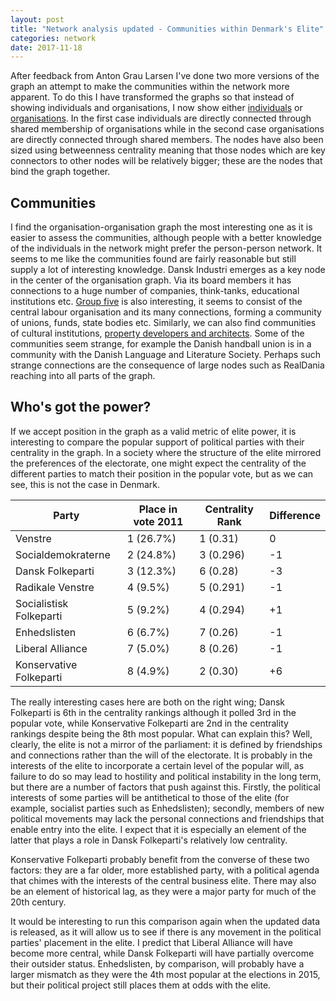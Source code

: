 ```yaml
---
layout: post
title: "Network analysis updated - Communities within Denmark's Elite"
categories: network
date: 2017-11-18
---
```


After feedback from Anton Grau Larsen I've done two more versions of the graph an attempt to make the communities within the network more apparent. To do this I have transformed the graphs so that instead of showing individuals and organisations, I now show either [individuals](http://ronan-mch.github.io/elite/people.html) or [organisations](http://ronan-mch.github.io/elite/orgs.html). In the first case individuals are directly connected through shared membership of organisations while in the second case organisations are directly connected through shared members. The nodes have also been sized using betweenness centrality meaning that those nodes which are key connectors to other nodes will be relatively bigger; these are the nodes that bind the graph together.

## Communities

I find the organisation-organisation graph the most interesting one as it is easier to assess the communities, although people with a better knowledge of the individuals in the network might prefer the person-person network. It seems to me like the communities found are fairly reasonable but still supply a lot of interesting knowledge. Dansk Industri emerges as a key node in the center of the organisation graph. Via its board members it has connections to a huge number of companies, think-tanks, educational institutions etc. [Group five](http://ronan-mch.github.io/elite/orgs.html#rgb(115,192,0)) is also interesting, it seems to consist of the central labour organisation and its many connections, forming a community of unions, funds, state bodies etc. Similarly, we can also find communities of cultural institutions, [property developers and architects](http://ronan-mch.github.io/elite/orgs.html#rgb(0,189,148)). Some of the communities seem strange, for example the Danish handball union is in a community with the Danish Language and Literature Society. Perhaps such strange connections are the consequence of large nodes such as RealDania reaching into all parts of the graph.

## Who's got the power?

If we accept position in the graph as a valid metric of elite power, it is interesting to compare the popular support of political parties with their centrality in the graph. In a society where the structure of the elite mirrored the preferences of the electorate, one might expect the centrality of the different parties to match their position in the popular vote, but as we can see, this is not the case in Denmark.

<table class="table">
    <thead>
        <tr>
            <th>Party</th>
            <th>Place in vote 2011</th>
            <th>Centrality Rank</th>
            <th>Difference</th>
        </tr>
    </thead>
    <tbody>
        <tr>
            <td>Venstre</td> <td>1 (26.7%)</td> <td>1 (0.31)</td> <td>0</td>
        </tr>
        <tr>
            <td>Socialdemokraterne</td> <td>2 (24.8%)</td> <td>3 (0.296)</td><td class="diff-neg">-1</td>
        </tr>
        <tr>
            <td>Dansk Folkeparti</td> <td>3 (12.3%)</td> <td>6 (0.28)</td><td class="diff-neg">-3</td>
        </tr>
        <tr>
            <td>Radikale Venstre</td> <td>4 (9.5%)</td> <td>5 (0.291)</td> <td class="diff-neg">-1</td>
        </tr>
        <tr>
            <td>Socialistisk Folkeparti</td> <td>5 (9.2%)</td> <td>4 (0.294)</td><td class="diff-pos">+1</td>
        </tr>
        <tr>
            <td>Enhedslisten</td><td>6 (6.7%)</td>  <td>7 (0.26)</td><td class="diff-neg">-1</td>
        </tr>
        <tr>
            <td>Liberal Alliance</td> <td>7 (5.0%)</td> <td>8 (0.26)</td><td class="diff-neg">-1</td>
        </tr>
        <tr>
            <td>Konservative Folkeparti</td> <td>8 (4.9%)</td> <td>2 (0.30)</td><td class="diff-pos">+6</td>
        </tr>
    </tbody>
</table>

The really interesting cases here are both on the right wing; Dansk Folkeparti is 6th in the centrality rankings although it polled 3rd in the popular vote, while Konservative Folkeparti are 2nd in the centrality rankings despite being the 8th most popular. What can explain this? Well, clearly, the elite is not a mirror of the parliament: it is defined by friendships and connections rather than the will of the electorate. It is probably in the interests of the elite to incorporate a certain level of the popular will, as failure to do so may lead to hostility and political instability in the long term, but there are a number of factors that push against this. Firstly, the political interests of some parties will be antithetical to those of the elite (for example, socialist parties such as Enhedslisten); secondly, members of new political movements may lack the personal connections and friendships that enable entry into the elite. I expect that it is especially an element of the latter that plays a role in Dansk Folkeparti's relatively low centrality.

Konservative Folkeparti probably benefit from the converse of these two factors: they are a far older, more established party, with a political agenda that chimes with the interests of the central business elite. There may also be an element of historical lag, as they were a major party for much of the 20th century.

It would be interesting to run this comparison again when the updated data is released, as it will allow us to see if there is any movement in the political parties' placement in the elite. I predict that Liberal Alliance will have become more central, while Dansk Folkeparti will have partially overcome their outsider status. Enhedslisten, by comparison, will probably have a larger mismatch as they were the 4th most popular at the elections in 2015, but their political project still places them at odds with the elite.

